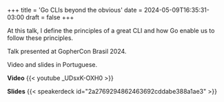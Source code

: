 +++
title = 'Go CLIs beyond the obvious'
date = 2024-05-09T16:35:31-03:00
draft = false
+++

At this talk, I define the principles of a great CLI and how Go enable us to follow these principles.

Talk presented at GopherCon Brasil 2024. 

Video and slides in Portuguese.

**Video**
{{< youtube _UDsxK-OXH0 >}}

**Slides**
{{< speakerdeck id="2a2769294862463692cddabe388a1ae3" >}}
